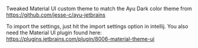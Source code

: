 Tweaked Material UI custom theme to match the Ayu Dark color theme from https://github.com/jesse-c/ayu-jetbrains

To import the settings, just hit the import settings option in intellij.
You also need the Material UI plugin found here: https://plugins.jetbrains.com/plugin/8006-material-theme-ui
